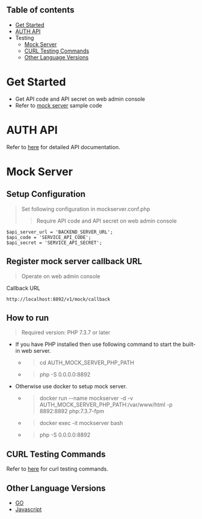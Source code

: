 <a name="table-of-contents"></a>
## Table of contents

- [Get Started](#get-started)
- [AUTH API](#auth-api)
- Testing
	- [Mock Server](#mock-server)
	- [CURL Testing Commands](#curl-testing-commands)
	- [Other Language Versions](#other-language-versions)

<a name="get-started"></a>
# Get Started

- Get API code and API secret on web admin console
- Refer to [mock server](#mock-server) sample code 

<a name="auth-api"></a>
# AUTH API
Refer to [here](https://github.com/CYBAVO/AUTH_MOCK_SERVER#register-new-user) for detailed API documentation.


<a name="mock-server"></a>
# Mock Server

## Setup Configuration
>	Set following configuration in mockserver.conf.php
>> Require API code and API secret on web admin console

```
$api_server_url = 'BACKEND_SERVER_URL';
$api_code = 'SERVICE_API_CODE';
$api_secret = 'SERVICE_API_SECRET';
```

## Register mock server callback URL
>	Operate on web admin console

Callback URL

```
http://localhost:8892/v1/mock/callback
```

## How to run
> Required version: PHP 7.3.7 or later

- If you have PHP installed then use following command to start the built-in web server.
	- > cd AUTH\_MOCK\_SERVER\_PHP\_PATH
	- > php -S 0.0.0.0:8892
- Otherwise use docker to setup mock server.
	- > docker run --name mockserver -d -v AUTH\_MOCK\_SERVER\_PHP\_PATH:/var/www/html -p 8892:8892 php:7.3.7-fpm
	- > docker exec -it mockserver bash
	- > php -S 0.0.0.0:8892

<a name="curl-testing-commands"></a>
## CURL Testing Commands

Refer to [here](https://github.com/CYBAVO/AUTH_MOCK_SERVER#curl-testing-commands) for curl testing commands.

<a name="other-language-versions"></a>
## Other Language Versions
- [GO](https://github.com/CYBAVO/AUTH_MOCK_SERVER)
- [Javascript](https://github.com/CYBAVO/AUTH_MOCK_SERVER_JAVASCRIPT)
